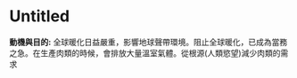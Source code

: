 # Untitled
          

**動機與目的:** 全球暖化日益嚴重，影響地球聲帶環境。阻止全球暖化，已成為當務之急。在生產肉類的時候，會排放大量溫室氣體。從根源(人類慾望)減少肉類的需求